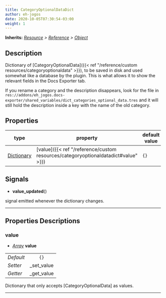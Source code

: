 ```yaml
---  
title: CategoryOptionalDataDict  
author: eh-jogos  
date: 2020-10-05T07:30:54-03:00  
weight: 1  
---  
```

**Inherits:** _[Resource](https://docs.godotengine.org/en/stable/classes/class_resource.html) > [Reference](https://docs.godotengine.org/en/stable/classes/class_reference.html) > [Object](https://docs.godotengine.org/en/stable/classes/class_object.html)_  
## Description  
 Dictionary of [CategoryOptionalData]({{< ref "/reference/custom resources/categoryoptionaldata" >}}), to be saved in disk and used somewhat like a database by the
 plugin. This is what allows it to show the relevant fields in the Docs Exporter tab.

 If you rename a category and the description disappears, look for the file in 
 `res://addons/eh_jogos.docs-exporter/shared_variables/dict_categories_optional_data.tres` and it
 will still hold the description inside a key with the name of the old category.
 
  
## Properties 
  
| type | property | default value |  
| ---- | -------- | ------------- |  
| [Dictionary](https://docs.godotengine.org/en/stable/classes/class_dictionary.html) | [value]({{< ref "/reference/custom resources/categoryoptionaldatadict#value" >}}) | `{}` |  
  
## Signals  
  
- **value_updated**() 
  
 signal emitted whenever the dictionary changes.
  
---------
  
## Properties Descriptions  
  
### value 
- _[Array](https://docs.godotengine.org/en/stable/classes/class_array.html)_ **value**  
  
| | |  
| - |:-:|  
| _Default_ | ` {} ` |  
| _Setter_ | _set_value |  
| _Getter_ | _get_value |  

 Dictionary that only accepts [CategoryOptionalData] as values.
  
---------
